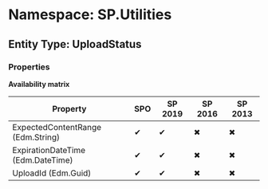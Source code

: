 # Namespace: SP.Utilities
## Entity Type: UploadStatus

### Properties

**Availability matrix**

Property | SPO | SP 2019 | SP 2016 | SP 2013
----------|-----|---------|---------|--------
ExpectedContentRange (Edm.String) | ✔ | ✔ | ✖ | ✖
ExpirationDateTime (Edm.DateTime) | ✔ | ✔ | ✖ | ✖
UploadId (Edm.Guid) | ✔ | ✔ | ✖ | ✖

